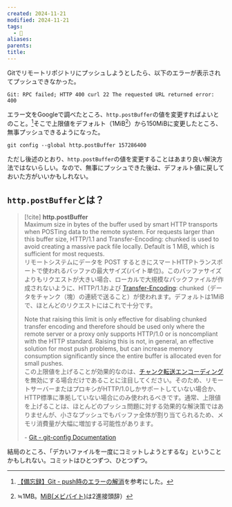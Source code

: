 ```yaml
---
created: 2024-11-21
modified: 2024-11-21
tags:
  - 🦾
aliases: 
parents: 
title: 
---
```

Gitでリモートリポジトリにプッシュしようとしたら、以下のエラーが表示されてプッシュできなかった。

```
Git: RPC failed; HTTP 400 curl 22 The requested URL returned error: 400
```

エラー文をGoogleで調べたところ、`http.postBuffer`の値を変更すればよいとのこと。[^cite]そこで上限値をデフォルト（1MiB[^mib]）から150MiBに変更したところ、無事プッシュできるようになった。

[^cite]: [【備忘録】Git - push時のエラーの解消](https://zenn.dev/hiro8_hiro8/articles/d63b3bfbe2c86e)を参考にした。
[^mib]: ≒1MB。[MiB(メビバイト)](https://kotobank.jp/word/%E3%82%81%E3%81%B3%E3%81%B0%E3%81%84%E3%81%A8-644259#w-644259)は2進接頭辞）

```
git config --global http.postBuffer 157286400
```

ただし後述のとおり、`http.postBuffer`の値を変更することはあまり良い解決方法ではないらしい。なので、無事にプッシュできた後は、デフォルト値に戻しておいた方がいいかもしれない。

## `http.postBuffer`とは？
>[!cite]
>**http.postBuffer**  
>Maximum size in bytes of the buffer used by smart HTTP transports when POSTing data to the remote system. For requests larger than this buffer size, HTTP/1.1 and Transfer-Encoding: chunked is used to avoid creating a massive pack file locally. Default is 1 MiB, which is sufficient for most requests.  
>リモートシステムにデータを POST するときにスマートHTTPトランスポートで使われるバッファの最大サイズ(バイト単位)。このバッファサイズよりもリクエストが大きい場合、ローカルで大規模なパックファイルが作成されないように、HTTP/1.1および [Transfer-Encoding](https://developer.mozilla.org/ja/docs/Web/HTTP/Headers/Transfer-Encoding): chunked（データをチャンク（塊）の連続で送ること）が使われます。デフォルトは1MiBで、ほとんどのリクエストにはこれで十分です。
>
>Note that raising this limit is only effective for disabling chunked transfer encoding and therefore should be used only where the remote server or a proxy only supports HTTP/1.0 or is noncompliant with the HTTP standard. Raising this is not, in general, an effective solution for most push problems, but can increase memory consumption significantly since the entire buffer is allocated even for small pushes.  
>この上限値を上げることが効果的なのは、[チャンク転送エンコーディング](https://en.wikipedia.org/wiki/Chunked_transfer_encoding)を無効にする場合だけであることに注目してください。そのため、リモートサーバーまたはプロキシがHTTP/1.0しかサポートしていない場合か、HTTP標準に準拠していない場合にのみ使われるべきです。通常、上限値を上げることは、ほとんどのプッシュ問題に対する効果的な解決策ではありませんが、小さなプッシュでもバッファ全体が割り当てられるため、メモリ消費量が大幅に増加する可能性があります。
>
>\- [Git - git-config Documentation](https://git-scm.com/docs/git-config#Documentation/git-config.txt-httppostBuffer) 

結局のところ、「デカいファイルを一度にコミットしようとするな」ということかもしれない。コミットはひとつずつ、ひとつずつ。